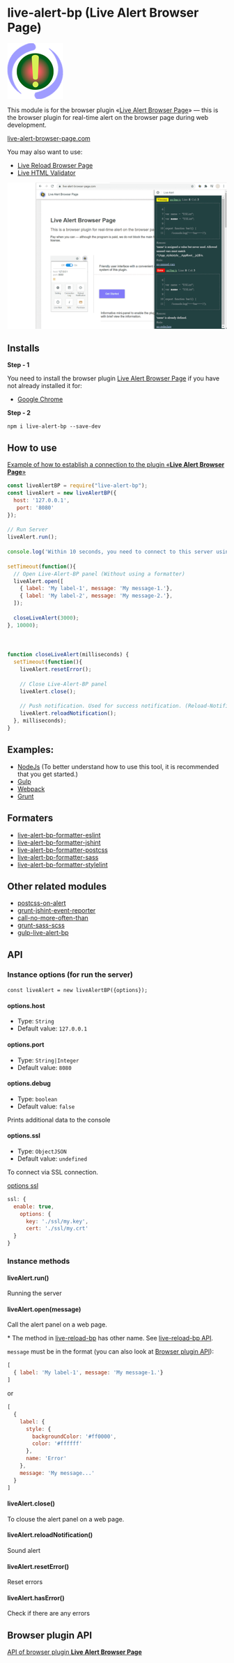 # live-alert-bp (Live Alert Browser Page)

![Live Alert Browser Page](https://raw.githubusercontent.com/Yuriy-Svetlov/live-alert-bp/master/images/on_128x128_v1.png)

This module is for the browser plugin «[Live Alert Browser Page](https://live-alert-browser-page.com/)» — this is the browser plugin for real-time alert on the browser page during web development.

[live-alert-browser-page.com](https://live-alert-browser-page.com/)

You may also want to use: 
* [Live Reload Browser Page](https://live-reload-browser-page.com/)
* [Live HTML Validator](https://live-html-validator.com/)

![Live Alert Browser Page](https://raw.githubusercontent.com/Yuriy-Svetlov/live-alert-bp/master/documentation/img/1_1280x800.png)

## Installs

**Step - 1** 

You need to install the browser plugin [Live Alert Browser Page](https://live-alert-browser-page.com/) if you have not already installed it for:
  * [Google Chrome](https://chrome.google.com/webstore/detail/live-alert-browser-page/cjhigcdlmbhfagoidakpmmkgmokhocdl)
  
**Step - 2**
```shell
npm i live-alert-bp --save-dev
```

##  How to use

[Example of how to establish a connection to the plugin «**Live Alert Browser Page**»](https://github.com/Yuriy-Svetlov/live-alert-bp/tree/master/documentation/examples/%D1%81onnect_to_server)

```javascript
const liveAlertBP = require("live-alert-bp");
const liveAlert = new liveAlertBP({
  host: '127.0.0.1',
   port: '8080'
});

// Run Server
liveAlert.run();

console.log('Within 10 seconds, you need to connect to this server using the browser plugin «Live Alert Browser Page».');

setTimeout(function(){
  // Open Live-Alert-BP panel (Without using a formatter)  
  liveAlert.open([
    { label: 'My label-1', message: 'My message-1.'},
    { label: 'My label-2', message: 'My message-2.'},
  ]);

  closeLiveAlert(3000);      
}, 10000);



function closeLiveAlert(milliseconds) {
  setTimeout(function(){
    liveAlert.resetError();

    // Close Live-Alert-BP panel
    liveAlert.close();

    // Push notification. Used for success notification. (Reload-Notification must be enabled)
    liveAlert.reloadNotification();     
  }, milliseconds);
}
```

##  Examples:

* [NodeJs](https://github.com/Yuriy-Svetlov/live-alert-bp/tree/master/documentation/nodejs) (To better understand how to use this tool, it is recommended that you get started.)
* [Gulp](https://github.com/Yuriy-Svetlov/live-alert-bp/blob/master/documentation/examples/gulp/README.md)
* [Webpack](https://github.com/Yuriy-Svetlov/live-alert-bp/blob/master/documentation/examples/webpack/README.md)
* [Grunt](https://github.com/Yuriy-Svetlov/live-alert-bp/tree/master/documentation/examples/grunt)



## Formaters
* [live-alert-bp-formatter-eslint](https://github.com/Yuriy-Svetlov/live-alert-bp-formatter-eslint)
* [live-alert-bp-formatter-jshint](https://github.com/Yuriy-Svetlov/live-alert-bp-formatter-jshint)
* [live-alert-bp-formatter-postcss](https://github.com/Yuriy-Svetlov/live-alert-bp-formatter-postcss)
* [live-alert-bp-formatter-sass](https://github.com/Yuriy-Svetlov/live-alert-bp-formatter-sass)
* [live-alert-bp-formatter-stylelint](https://github.com/Yuriy-Svetlov/live-alert-bp-formatter-stylelint)

## Other related modules

* [postcss-on-alert](https://github.com/Yuriy-Svetlov/postcss-on-alert)
* [grunt-jshint-event-reporter](https://github.com/Yuriy-Svetlov/grunt-jshint-event-reporter)
* [call-no-more-often-than](https://github.com/Yuriy-Svetlov/call-no-more-often-than)
* [grunt-sass-scss](https://github.com/Yuriy-Svetlov/grunt-sass)
* [gulp-live-alert-bp](https://github.com/Yuriy-Svetlov/gulp-live-alert-bp)


##  API

### Instance options (for run the server)

`const liveAlert = new liveAlertBP({options});`

#### options.host
* Type: `String`
* Default value: `127.0.0.1`

#### options.port
* Type: `String|Integer`
* Default value: `8080`

#### options.debug
* Type: `boolean`
* Default value: `false`

Prints additional data to the console

#### options.ssl
* Type: `ObjectJSON`
* Default value: `undefined`

To connect via SSL connection.

[options ssl](https://nodejs.org/api/tls.html#tls_tls_createsecurecontext_options)

```js
ssl: { 
  enable: true,
    options: { 
      key: './ssl/my.key',
      cert: './ssl/my.crt'  
  }               
}
```

### Instance methods

#### liveAlert.run()
Running the server

#### liveAlert.open(message)
Call the alert panel on a web page. 

\* The method in [live-reload-bp](https://github.com/Yuriy-Svetlov/live-reload-bp) has other name. See [live-reload-bp API](https://github.com/Yuriy-Svetlov/live-reload-bp#api).


`message` must be in the format (you can also look at [Browser plugin API](https://live-alert-browser-page.com/documentation)):

```js
[
  { label: 'My label-1', message: 'My message-1.'}
]
```

or

```js
[
  {
    label: {
      style: { 
        backgroundColor: '#ff0000', 
        color: '#ffffff' 
      }, 
      name: 'Error'             
    },
    message: 'My message...'
  }
]
```

#### liveAlert.close()
To clouse the alert panel on a web page.

#### liveAlert.reloadNotification()
Sound alert

#### liveAlert.resetError()
Reset errors

#### liveAlert.hasError()
Check if there are any errors

##  Browser plugin API

[API of browser plugin **Live Alert Browser Page**](https://live-alert-browser-page.com/documentation)